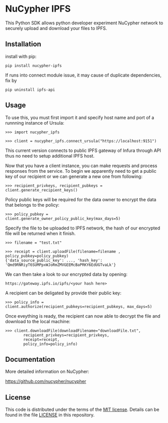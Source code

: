 # NuCypher IPFS

This Python SDK allows python developer experiment NuCypher network to securely upload and download your files to IPFS.

## Installation

install with pip:
```
pip install nucypher-ipfs 
```
If runs into connect module issue, it may cause of duplicate dependencies, fix by
```
pip uninstall ipfs-api
```

## Usage

To use this, you must first import it and specify host name and port of a runnning instance of Ursula:

```
>>> import nucypher_ipfs

>>> client = nucypher_ipfs.connect_ursula("https://localhost:9151")
```

This current version connects to public IPFS gateway of Infura through API thus no need to setup additional IPFS host.

Now that you have a client instance, you can make requests and process responses from the service. To begin we apparently need to get a public key of our recipient or we can generate a new one from following:

```
>>> recipient_privkeys, recipient_pubkeys = client.generate_recipient_keys()
```

Policy public keys will be required for the data owner to encrypt the data that belongs to the policy:
```
>>> policy_pubkey = client.generate_owner_policy_public_key(max_days=5)
```

Specify the file to be uploaded to IPFS network, the hash of our encrypted file will be returned when it finish. 

```
>>> filename = "test.txt"

>>> receipt = client.uploadFile(filename=filename , policy_pubkey=policy_pubkey)
{'data_source_public_key': ..., 'hash_key': 'Qmd9RNRiyT6SUMPpxWJoRmZMVGEEMcBaPRKY6EdUGTvaLk'}
```

We can then take a look to our encrypted data by opening:

```
https://gateway.ipfs.io/ipfs/<your hash here>
```

A recipient can be deligated by provide their public key:

```
>>> policy_info = client.authorize(recipient_pubkeys=recipient_pubkeys, max_days=5)
```

Once eveything is ready, the recipient can now able to decrypt the file and download to the local machine:

```
>>> client.downloadFile(downloadFilename="downloadFile.txt",
        recipient_privkeys=recipient_privkeys, 
        receipt=receipt, 
        policy_info=policy_info)
```

## Documentation

More detailed information on NuCypher:

https://github.com/nucypher/nucypher


## License

This code is distributed under the terms of the [MIT license](https://opensource.org/licenses/MIT).  Details can be found in the file
[LICENSE](LICENSE) in this repository.

